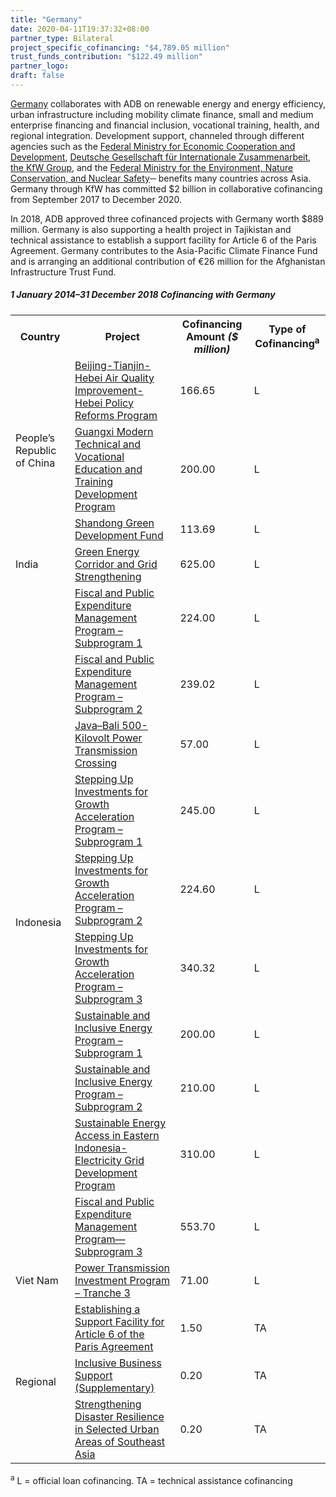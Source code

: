```yaml
---
title: "Germany"
date: 2020-04-11T19:37:32+08:00
partner_type: Bilateral
project_specific_cofinancing: "$4,789.05 million"
trust_funds_contribution: "$122.49 million"
partner_logo:
draft: false
---
```


<a href="https://www.adb.org/publications/germany-fact-sheet" target="_blank">Germany</a> collaborates with ADB on renewable energy and energy efficiency, urban infrastructure including mobility climate finance, small and medium enterprise financing and financial inclusion, vocational training, health, and regional integration. Development support, channeled through different agencies such as the <a href="https://www.bmz.de/en/" target="_blank">Federal Ministry for Economic Cooperation and Development</a>, <a href="https://www.giz.de/en/html/index.html" target="_blank">Deutsche Gesellschaft für Internationale Zusammenarbeit</a>, <a href="https://www.kfw.de/KfW-Group/" target="_blank">the KfW Group</a>, and the <a href="https://www.bmu.de/en/" target="_blank">Federal Ministry for the Environment, Nature Conservation, and Nuclear Safety</a>─ benefits many countries across Asia. Germany through KfW has committed \$2 billion in collaborative cofinancing from September 2017 to December 2020.

In 2018, ADB approved three cofinanced projects with Germany worth \$889 million. Germany is also supporting a health project in Tajikistan and technical assistance to establish a support facility for Article 6 of the Paris Agreement. Germany contributes to the Asia-Pacific Climate Finance Fund and is arranging an additional contribution of €26 million for the Afghanistan Infrastructure Trust Fund.

##### _1 January 2014–31 December 2018_ Cofinancing with Germany

<table class="table table-striped table-bordered">

<tr>
<th>Country</th>
<th>Project</th>
<th>Cofinancing Amount <em>($ million)</em></th>
<th>Type of Cofinancing<sup>a</sup></th>
</tr>
<tr>
<td rowspan="3">People’s Republic of China</td>
<td><a
href="https://www.adb.org/projects/49232-001/main" target="_blank">Beijing-Tianjin-Hebei Air Quality Improvement-Hebei Policy Reforms Program</a></td>
<td>166.65 </td>
<td>L</td>

</tr>
<tr>
<td><a href="https://www.adb.org/projects/49308-002/main" target="_blank">Guangxi Modern Technical and Vocational Education and Training Development Program</a></td>
<td>200.00 </td>
<td>L</td>

</tr>
<tr>
<td><a href="https://www.adb.org/projects/51194-001/main" target="_blank">Shandong Green Development Fund</a></td>
<td>113.69 </td>
<td>L</td>

</tr>
<tr>
<td>India</td>
<td><a href="https://www.adb.org/projects/44426-016/main" target="_blank">Green Energy Corridor and Grid Strengthening</a></td>
<td>625.00 </td>
<td>L</td>

</tr>
<tr>
<td rowspan="10">Indonesia</td>
<td><a href="https://www.adb.org/projects/50168-001/main" target="_blank">Fiscal and Public Expenditure Management Program – Subprogram 1</a></td>
<td>224.00 </td>
<td>L</td>

</tr>
<tr>
<td><a href="https://www.adb.org/projects/50168-002/main" target="_blank">Fiscal and Public Expenditure Management Program – Subprogram 2</a></td>
<td>239.02 </td>
<td>L</td>

</tr>
<tr>
<td><a href="https://www.adb.org/projects/42362-013/main" target="_blank">Java–Bali 500-Kilovolt Power Transmission Crossing</a></td>
<td>57.00 </td>
<td>L</td>

</tr>
<tr>
<td><a href="https://www.adb.org/projects/documents/loan-agreement-stepping-up-investments-growth-acceleration-program-sp-1"
target="_blank">Stepping Up Investments for Growth Acceleration Program – Subprogram 1</a></td>
<td>245.00 </td>
<td>L</td>
</tr>
<tr>
<td><a
href="https://www.adb.org/projects/documents/loan-3402-ino-stepping-up-investments-for-growth-acceleration-program-sp2-lbg"
target="_blank">Stepping Up Investments for Growth Acceleration Program –
Subprogram 2</a></td>
<td>224.60 </td>
<td>L</td>
</tr>
<tr>
<td><a href="https://www.adb.org/projects/48134-007/main" target="_blank">Stepping Up Investments for Growth Acceleration Program – Subprogram 3</a></td>
<td>340.32 </td>
<td>L</td>

</tr>
<tr>
<td><a href="https://www.adb.org/projects/49043-001/main" target="_blank">Sustainable and Inclusive Energy Program – Subprogram 1</a></td>
<td>200.00 </td>
<td>L</td>

</tr>
<tr>
<td><a href="https://www.adb.org/projects/49043-002/main" target="_blank">Sustainable and Inclusive Energy Program – Subprogram 2</a></td>
<td>210.00 </td>
<td>L</td>

</tr>
<tr>
<td><a
href="https://www.adb.org/projects/50016-001/main" target="_blank">Sustainable
Energy Access in Eastern Indonesia- Electricity Grid Development Program</a></td>
<td>310.00 </td>
<td>L</td>

</tr>
<tr>
<td><a
href="https://www.adb.org/projects/50168-003/main" target="_blank">Fiscal and Public Expenditure Management Program—Subprogram 3</a></td>
<td>553.70 </td>
<td>L</td>

</tr>
<tr>
<td>Viet Nam</td>
<td><a
href="https://www.adb.org/projects/42039-036/main" target="_blank">Power
Transmission Investment Program – Tranche 3</a></td>
<td>71.00 </td>
<td>L</td>

</tr>
<tr>
<td rowspan="3">Regional</td>
<td><a
href="https://www.adb.org/projects/50404-001/main" target="_blank">Establishing
a Support Facility for Article 6 of the Paris Agreement</a></td>
<td>1.50 </td>
<td>TA</td>

</tr>
<tr>
<td><a
href="https://www.adb.org/projects/46240-001/main" target="_blank">Inclusive Business Support (Supplementary)</a></td>
<td>0.20 </td>
<td>TA</td>

</tr>
<tr>
<td><a
href="https://www.adb.org/projects/48426-001/main" target="_blank">Strengthening
Disaster Resilience in Selected Urban Areas of Southeast Asia</a></td>
<td>0.20 </td>
<td>TA</td>

</table>

<p class="dr-footnote"><sup>a</sup> L = official loan cofinancing. TA = technical assistance cofinancing</p>
